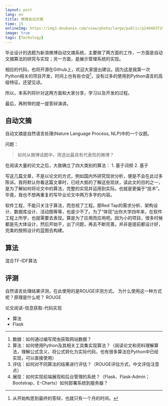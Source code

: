 ```yaml
---
layout: post
lang: en
title: 微博自动文摘
time: 15
onlineImg: https://img3.doubanio.com/view/photo/large/public/p2464037294.jpg
image: true
tags: [Techology]
---
```



毕业设计的选题为新浪微博自动文摘系统，主要做了两方面的工作，一方面是自动文摘算法的研究与实现；另一方面，是展示管理系统的实现。

<!-- more -->

相应的代码，也将开源在Github上，欢迎大家提出建议。因为这是我第一次Python相关的项目开发，时间上也有些仓促[^1]，没有过多的使用到Python语言的高级特征，还望见谅。

[^1]: 从开始构思到最终的答辩，也就只有一个月的时间。

所以，本系列将针对这两方面和大家分享，学习以及开发的过程。

最后，再附带的提一提答辩演讲。

## 自动文摘
自动文摘是自然语言处理(Nature Language Process, NLP)中的一个议题。

问题：
> 如何从微博话题中，筛选出最具有代表性的微博？

在阅读大量的论文之后，大致确立了四大类别的算法：
	1. 基于词频
	2. 基于

写这几篇文章，不是以论文的方式，例如国内外研究现状分析，便是不会在此过多陈诉。我将默认你看这篇文章时，已经大抵的了解这些现状，读此文的目的之一，是为了解如何将论文中的算法，完整的实现并运用到实际。也就是更偏于“技术”。毕竟，我也不想再重复的写毕业论文中两万多字的内容。

软件工程，不能只关注于算法，而忽视了工程。那Red Tap的需求分析、架构设计、数据库设计、活动图等等，也是少不了。为了“体现”出你大学四年来，在软件工程上所学，也就需要去表现。算是为了应用而应用吧。因为小的项目，很多时候都是先大体设计，然后开始干，出了问题，再去不断完善。并非是提前都设计好，完美的按照设计的蓝图去构建。

## 算法
混合TF-IDF算法
## 评测
自然语言处理结果评测，在此使用的是ROUGE评测方式。
为什么使用这一种方式呢？原理是什么呢？
ROUGE

论文阅读-信息获取-代码实现

- 算法
- Flask

---


1. 数据：如何通过编写爬虫获取网站数据？
2. 算法：如何使用Python及其相关工具集实现算法？（阅读论文和资料理解算法，理解公式含义，将公式转化为实际代码，也有很多算法在Python中已经实现，可以直接使用）
3. 评估：如何对不同算法的结果进行评估？（ROUGE评估方式，中文评估注意点）
4. 展现：如何实现前端展现和后台管理的系统？（Flask、Flask-Admin；Bootstrap、E-Charts）如何部署系统到服务器？


